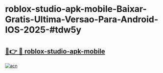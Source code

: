 # roblox-studio-apk-mobile-Baixar-Gratis-Ultima-Versao-Para-Android-IOS-2025-#tdw5y

# <h2><a href="https://ainizakaria.my?title=roblox-studio-apk-mobile&ref=22M">🔗👉 🔴 roblox-studio-apk-mobile</a></h2>

[![acn](https://github.com/user-attachments/assets/0f9c940e-d8b0-45ae-aac7-cd30a18b3e1c)](https://ainizakaria.my?title=roblox-studio-apk-mobile&ref=22M)

